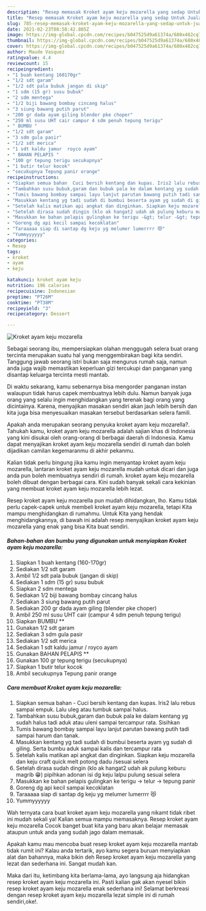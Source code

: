 ```yaml
---
description: "Resep memasak Kroket ayam keju mozarella yang sedap Untuk Jualan"
title: "Resep memasak Kroket ayam keju mozarella yang sedap Untuk Jualan"
slug: 785-resep-memasak-kroket-ayam-keju-mozarella-yang-sedap-untuk-jualan
date: 2021-02-23T08:58:42.805Z
image: https://img-global.cpcdn.com/recipes/b047525d9a61374a/680x482cq70/kroket-ayam-keju-mozarella-foto-resep-utama.jpg
thumbnail: https://img-global.cpcdn.com/recipes/b047525d9a61374a/680x482cq70/kroket-ayam-keju-mozarella-foto-resep-utama.jpg
cover: https://img-global.cpcdn.com/recipes/b047525d9a61374a/680x482cq70/kroket-ayam-keju-mozarella-foto-resep-utama.jpg
author: Maude Vasquez
ratingvalue: 4.4
reviewcount: 15
recipeingredient:
- "1 buah kentang 160170gr"
- "1/2 sdt garam"
- "1/2 sdt pala bubuk jangan di skip"
- "1 sdm (15 gr) susu bubuk"
- "2 sdm mentega"
- "1/2 biji bawang bombay cincang halus"
- "3 siung bawang putih parut"
- "200 gr dada ayam giling blender pke choper"
- "250 ml susu UHT cair campur 4 sdm penuh tepung terigu"
- " BUMBU "
- "1/2 sdt garam"
- "3 sdm gula pasir"
- "1/2 sdt merica"
- "1 sdt kaldu jamur  royco ayam"
- " BAHAN PELAPIS "
- "100 gr tepung terigu secukupnya"
- "1 butir telur kocok"
- "secukupnya Tepung panir orange"
recipeinstructions:
- "Siapkan semua bahan  Cuci bersih kentang dan kupas. Iris2 lalu rebus sampai empuk. Lalu uleg atau tumbuk sampai halus."
- "Tambahkan susu bubuk,garam dan bubuk pala ke dalam kentang yg sudah halus tadi aduk atau uleni sampai tercampur rata. Sisihkan"
- "Tumis bawang bombay sampai layu lanjut parutan bawang putih tadi sampai harum dan tanak."
- "Masukkan kentang yg tadi sudah di bumbui beserta ayam yg sudah di giling. Serta bumbu aduk sampai kalis dan tercampur rata"
- "Setelah kalis matikan api angkat dan dinginkan. Siapkan keju mozarella dan keju craft quick melt potong dadu /sesuai selera"
- "Setelah dirasa sudah dingin (klo ak hangat2 udah ak pulung keburu magrib 😁) pipihkan adonan isi dg keju lalpu pulung sesuai selera"
- "Masukkan ke bahan pelapis gulingkan ke terigu -&gt; telur -&gt; tepung panir"
- "Goreng dg api kecil sampai kecoklatan"
- "Taraaaaa siap di santap dg keju yg melumer lumerrrr 😻"
- "Yummyyyyyy"
categories:
- Resep
tags:
- kroket
- ayam
- keju

katakunci: kroket ayam keju 
nutrition: 196 calories
recipecuisine: Indonesian
preptime: "PT26M"
cooktime: "PT38M"
recipeyield: "3"
recipecategory: Dessert

---
```



![Kroket ayam keju mozarella](https://img-global.cpcdn.com/recipes/b047525d9a61374a/680x482cq70/kroket-ayam-keju-mozarella-foto-resep-utama.jpg)

Sebagai seorang ibu, mempersiapkan olahan menggugah selera buat orang tercinta merupakan suatu hal yang menggembirakan bagi kita sendiri. Tanggung jawab seorang istri bukan saja mengurus rumah saja, namun anda juga wajib memastikan keperluan gizi tercukupi dan panganan yang disantap keluarga tercinta mesti mantab.

Di waktu  sekarang, kamu sebenarnya bisa mengorder panganan instan walaupun tidak harus capek membuatnya lebih dulu. Namun banyak juga orang yang selalu ingin menghidangkan yang terenak bagi orang yang dicintainya. Karena, menyajikan masakan sendiri akan jauh lebih bersih dan kita juga bisa menyesuaikan masakan tersebut berdasarkan selera famili. 



Apakah anda merupakan seorang penyuka kroket ayam keju mozarella?. Tahukah kamu, kroket ayam keju mozarella adalah sajian khas di Indonesia yang kini disukai oleh orang-orang di berbagai daerah di Indonesia. Kamu dapat menyajikan kroket ayam keju mozarella sendiri di rumah dan boleh dijadikan camilan kegemaranmu di akhir pekanmu.

Kalian tidak perlu bingung jika kamu ingin menyantap kroket ayam keju mozarella, lantaran kroket ayam keju mozarella mudah untuk dicari dan juga anda pun boleh membuatnya sendiri di rumah. kroket ayam keju mozarella boleh dibuat dengan berbagai cara. Kini sudah banyak sekali cara kekinian yang membuat kroket ayam keju mozarella lebih lezat.

Resep kroket ayam keju mozarella pun mudah dihidangkan, lho. Kamu tidak perlu capek-capek untuk membeli kroket ayam keju mozarella, tetapi Kita mampu menghidangkan di rumahmu. Untuk Kita yang hendak menghidangkannya, di bawah ini adalah resep menyajikan kroket ayam keju mozarella yang enak yang bisa Kita buat sendiri.

<!--inarticleads1-->

##### Bahan-bahan dan bumbu yang digunakan untuk menyiapkan Kroket ayam keju mozarella:

1. Siapkan 1 buah kentang (160-170gr)
1. Sediakan 1/2 sdt garam
1. Ambil 1/2 sdt pala bubuk (jangan di skip)
1. Sediakan 1 sdm (15 gr) susu bubuk
1. Siapkan 2 sdm mentega
1. Sediakan 1/2 biji bawang bombay cincang halus
1. Sediakan 3 siung bawang putih parut
1. Sediakan 200 gr dada ayam giling (blender pke choper)
1. Ambil 250 ml susu UHT cair (campur 4 sdm penuh tepung terigu)
1. Siapkan  BUMBU **
1. Gunakan 1/2 sdt garam
1. Sediakan 3 sdm gula pasir
1. Sediakan 1/2 sdt merica
1. Sediakan 1 sdt kaldu jamur / royco ayam
1. Gunakan  BAHAN PELAPIS **
1. Gunakan 100 gr tepung terigu (secukupnya)
1. Siapkan 1 butir telur kocok
1. Ambil secukupnya Tepung panir orange




<!--inarticleads2-->

##### Cara membuat Kroket ayam keju mozarella:

1. Siapkan semua bahan  - Cuci bersih kentang dan kupas. Iris2 lalu rebus sampai empuk. Lalu uleg atau tumbuk sampai halus.
1. Tambahkan susu bubuk,garam dan bubuk pala ke dalam kentang yg sudah halus tadi aduk atau uleni sampai tercampur rata. Sisihkan
1. Tumis bawang bombay sampai layu lanjut parutan bawang putih tadi sampai harum dan tanak.
1. Masukkan kentang yg tadi sudah di bumbui beserta ayam yg sudah di giling. Serta bumbu aduk sampai kalis dan tercampur rata
1. Setelah kalis matikan api angkat dan dinginkan. Siapkan keju mozarella dan keju craft quick melt potong dadu /sesuai selera
1. Setelah dirasa sudah dingin (klo ak hangat2 udah ak pulung keburu magrib 😁) pipihkan adonan isi dg keju lalpu pulung sesuai selera
1. Masukkan ke bahan pelapis gulingkan ke terigu -&gt; telur -&gt; tepung panir
1. Goreng dg api kecil sampai kecoklatan
1. Taraaaaa siap di santap dg keju yg melumer lumerrrr 😻
1. Yummyyyyyy




Wah ternyata cara buat kroket ayam keju mozarella yang nikamt tidak ribet ini mudah sekali ya! Kalian semua mampu memasaknya. Resep kroket ayam keju mozarella Cocok banget buat kita yang baru akan belajar memasak ataupun untuk anda yang sudah jago dalam memasak.

Apakah kamu mau mencoba buat resep kroket ayam keju mozarella mantab tidak rumit ini? Kalau anda tertarik, ayo kamu segera buruan menyiapkan alat dan bahannya, maka bikin deh Resep kroket ayam keju mozarella yang lezat dan sederhana ini. Sangat mudah kan. 

Maka dari itu, ketimbang kita berlama-lama, ayo langsung aja hidangkan resep kroket ayam keju mozarella ini. Pasti kalian gak akan nyesel bikin resep kroket ayam keju mozarella enak sederhana ini! Selamat berkreasi dengan resep kroket ayam keju mozarella lezat simple ini di rumah sendiri,oke!.

